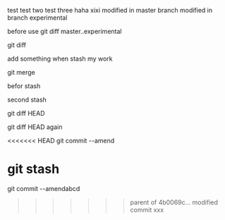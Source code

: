 test
test two
test three
haha
xixi
modified in master branch
modified in branch experimental

before use git diff master..experimental

git diff 

add something when stash my work

git merge

befor stash

second stash

git diff HEAD

git diff HEAD again

<<<<<<< HEAD
git commit --amend

git stash
=======
git commit --amendabcd
>>>>>>> parent of 4b0069c... modified commit xxx
